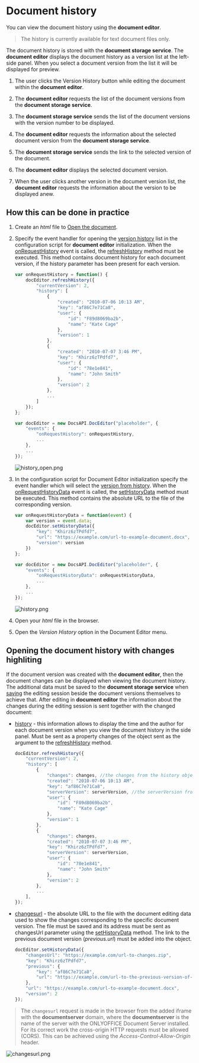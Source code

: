 # Document history

You can view the document history using the **document editor**.

>The history is currently available for text document files only.

The document history is stored with the **document storage service**. The **document editor** displays the document history as a version list at the left-side panel. When you select a document version from the list it will be displayed for preview.

1. The user clicks the Version History button while editing the document within the **document editor**.

2. The **document editor** requests the list of the document versions from the **document storage service**.

3. The **document storage service** sends the list of the document versions with the version number to be displayed.

4. The **document editor** requests the information about the selected document version from the **document storage service**.

5. The **document storage service** sends the link to the selected version of the document.

6. The **document editor** displays the selected document version.

7. When the user clicks another version in the document version list, the **document editor** requests the information about the version to be displayed anew.

## How this can be done in practice

1. Create an *html* file to [Open the document](/editors/open#apply).

2. Specify the event handler for opening the [version history](/editors/config/events#onRequestHistory) list in the configuration script for **document editor** initialization. When the [onRequestHistory](/editors/config/events#onRequestHistory) event is called, the [refreshHistory](/editors/methods#refreshHistory) method must be executed. This method contains document history for each document version, if the history parameter has been present for each version.

    ```js
    var onRequestHistory = function() {
        docEditor.refreshHistory({
            "currentVersion": 2,
            "history": [
                {
                    "created": "2010-07-06 10:13 AM",
                    "key": "af86C7e71Ca8",
                    "user": {
                        "id": "F89d8069ba2b",
                        "name": "Kate Cage"
                    },
                    "version": 1
                },
                {
                    "created": "2010-07-07 3:46 PM",
                    "key": "Khirz6zTPdfd7",
                    "user": {
                        "id": "78e1e841",
                        "name": "John Smith"
                    },
                    "version": 2
                },
                ...
            ]
        });
    };

    var docEditor = new DocsAPI.DocEditor("placeholder", {
        "events": {
            "onRequestHistory": onRequestHistory,
            ...
        },
        ...
    });
    ```

    ![history_open.png](/content/img/editor/history_open.png)

3. In the configuration script for Document Editor initialization specify the event handler which will select the [version from history](/editors/config/events#onRequestHistoryData). When the [onRequestHistoryData](/editors/config/events#onRequestHistoryData) event is called, the [setHistoryData](/editors/methods#setHistoryData) method must be executed. This method contains the absolute URL to the file of the corresponding version.

    ```js
    var onRequestHistoryData = function(event) {
        var version = event.data;
        docEditor.setHistoryData({
            "key": "Khirz6zTPdfd7",
            "url": "https://example.com/url-to-example-document.docx",
            "version": version
        })
    };

    var docEditor = new DocsAPI.DocEditor("placeholder", {
        "events": {
            "onRequestHistoryData": onRequestHistoryData,
            ...
        },
        ...
    });
    ```

    ![history.png](/content/img/editor/history.png)

4. Open your *html* file in the browser.

5. Open the *Version History* option in the Document Editor menu.

## Opening the document history with changes highliting

If the document version was created with the **document editor**, then the document changes can be displayed when viewing the document history. The additional data must be saved to the **document storage service** when [saving](/editors/save) the editing session beside the document versions themselves to achieve that. After editing in **document editor** the information about the changes during the editing session is sent together with the changed document:

* [history](/editors/callback#history) - this information allows to display the time and the author for each document version when you view the document history in the side panel. Must be sent as a property changes of the object sent as the argument to the [refreshHistory](/editors/methods#refreshHistory) method.

    ```js
    docEditor.refreshHistory({
        "currentVersion": 2,
        "history": [
            {
                "changes": changes, //the changes from the history object returned after saving the document
                "created": "2010-07-06 10:13 AM",
                "key": "af86C7e71Ca8",
                "serverVersion": serverVersion, //the serverVersion from the history object returned after saving the document
                "user": {
                    "id": "F89d8069ba2b",
                    "name": "Kate Cage"
                },
                "version": 1
            },
            {
                "changes": changes,
                "created": "2010-07-07 3:46 PM",
                "key": "Khirz6zTPdfd7",
                "serverVersion": serverVersion,
                "user": {
                    "id": "78e1e841",
                    "name": "John Smith"
                },
                "version": 2
            },
            ...
        ],
    });
    ```

* [changesurl](/editors/callback#changesurl) - the absolute URL to the file with the document editing data used to show the changes corresponding to the specific document version. The file must be saved and its address must be sent as changesUrl parameter using the [setHistoryData](/editors/methods#setHistoryData) method. The link to the previous document version (*previous.url*) must be added into the object.

    ```js
    docEditor.setHistoryData({
        "changesUrl": "https://example.com/url-to-changes.zip",
        "key": "Khirz6zTPdfd7",
        "previous": {
            "key": "af86C7e71Ca8",
            "url": "https://example.com/url-to-the-previous-version-of-the-document.docx"
        },
        "url": "https://example.com/url-to-example-document.docx",
        "version": 2
    });
    ```

>The `changesurl` request is made in the browser from the added iframe with the **documentserver** domain, where the **documentserver** is the name of the server with the ONLYOFFICE Document Server installed. For its correct work the cross-origin HTTP requests must be allowed (CORS). This can be achieved using the *Access-Control-Allow-Origin* header.

![changesurl.png](/content/img/editor/changesurl.png)
